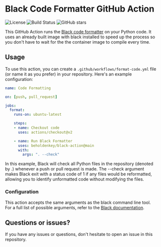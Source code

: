 # Black Code Formatter GitHub Action

![License](https://img.shields.io/github/license/beholdenkey/black-action?style=for-the-badge)
![Build Status](https://img.shields.io/github/actions/workflow/status/beholdenkey/black-action/publish.yml?style=for-the-badge)
![GitHub stars](https://img.shields.io/github/stars/beholdenkey/black-action?style=for-the-badge)

This GitHub Action runs the [Black code formatter](https://github.com/psf/black) on your Python code. It uses an already built image with black installed to speed up the process so you don't have to wait for the the container image to compile every time.

## Usage

To use this action, you can create a `.github/workflows/format-code.yml` file (or name it as you prefer) in your repository. Here's an example configuration:

```yaml
name: Code Formatting

on: [push, pull_request]

jobs:
  format:
    runs-on: ubuntu-latest

    steps:
    - name: Checkout code
      uses: actions/checkout@v2

    - name: Run Black Formatter
      uses: beholdenkey/black-action@main
      with:
        args: ". --check"
```

In this example, Black will check all Python files in the repository (denoted by .) whenever a push or pull request is made. The --check argument makes Black exit with a status code of 1 if any files would be reformatted, allowing you to identify unformatted code without modifying the files.

### Configuration

This action accepts the same arguments as the black command line tool. For a full list of possible arguments, refer to the [Black documentation](https://black.readthedocs.io/en/stable/the_black_code_style/current_style.html#command-line-options).

## Questions or issues?

If you have any issues or questions, don't hesitate to open an issue in this repository.
